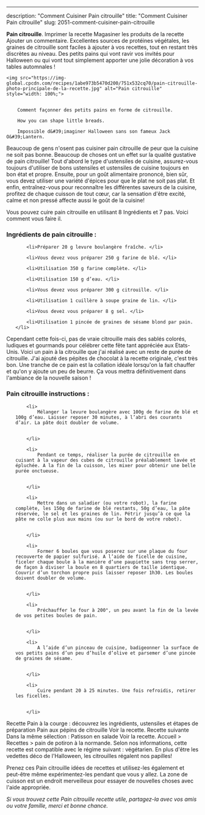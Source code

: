 ---
description: "Comment Cuisiner Pain citrouille"
title: "Comment Cuisiner Pain citrouille"
slug: 2051-comment-cuisiner-pain-citrouille

<p>
	<strong>Pain citrouille</strong>. 
	Imprimer la recette Magasiner les produits de la recette Ajouter un commentaire. Excellentes sources de protéines végétales, les graines de citrouille sont faciles à ajouter à vos recettes, tout en restant très discrètes au niveau. Des petits pains qui vont ravir vos invités pour Halloween ou qui vont tout simplement apporter une jolie décoration à vos tables automnales !
</p>
<p>
	
	<img src="https://img-global.cpcdn.com/recipes/1abe973b5470d200/751x532cq70/pain-citrouille-photo-principale-de-la-recette.jpg" alt="Pain citrouille" style="width: 100%;">
	
	
		Comment façonner des petits pains en forme de citrouille.
	
		How you can shape little breads.
	
		Impossible d&#39;imaginer Halloween sans son fameux Jack O&#39;Lantern.
	
</p>

Beaucoup de gens n'osent pas cuisiner pain citrouille de peur que la cuisine ne soit pas bonne. Beaucoup de choses ont un effet sur la qualité gustative de pain citrouille! Tout d'abord le type d'ustensiles de cuisine, assurez-vous toujours d'utiliser de bons ustensiles et ustensiles de cuisine toujours en bon état et propre. Ensuite, pour un goût alimentaire prononcé, bien sûr, vous devez utiliser une variété d'épices pour que le plat ne soit pas plat. Et enfin, entraînez-vous pour reconnaître les différentes saveurs de la cuisine, profitez de chaque cuisson de tout cœur, car la sensation d'être excité, calme et non pressé affecte aussi le goût de la cuisine!

<!--inarticleads1-->

Vous pouvez cuire pain citrouille en utilisant 8 Ingrédients et 7 pas. Voici comment vous faire il.

<h3>Ingrédients de pain citrouille :</h3>

<ol>
	
		<li>Préparer 20 g levure boulangère fraîche. </li>
	
		<li>Vous devez vous préparer 250 g farine de blé. </li>
	
		<li>Utilisation 350 g farine complète. </li>
	
		<li>Utilisation 150 g d’eau. </li>
	
		<li>Vous devez vous préparer 300 g citrouille. </li>
	
		<li>Utilisation 1 cuillère à soupe graine de lin. </li>
	
		<li>Vous devez vous préparer 8 g sel. </li>
	
		<li>Utilisation 1 pincée de graines de sésame blond par pain. </li>
	
</ol>

Cependant cette fois-ci, pas de vraie citrouille mais des sablés colorés, ludiques et gourmands pour célébrer cette fête tant appréciée aux Etats-Unis. Voici un pain à la citrouille que j&#39;ai réalisé avec un reste de purée de citrouille. J&#39;ai ajouté des pépites de chocolat à la recette originale, c&#39;est très bon. Une tranche de ce pain est la collation idéale lorsqu&#39;on la fait chauffer et qu&#39;on y ajoute un peu de beurre. Ça vous mettra définitivement dans l&#39;ambiance de la nouvelle saison ! 

<!--inarticleads2-->

<h3>Pain citrouille instructions :</h3>

<ol>
	
		<li>
			Mélanger la levure boulangère avec 100g de farine de blé et 100g d’eau. Laisser reposer 30 minutes, à l’abri des courants d’air. La pâte doit doubler de volume.
			
			
		</li>
	
		<li>
			Pendant ce temps, réaliser la purée de citrouille en cuisant à la vapeur des cubes de citrouille préalablement lavée et épluchée. A la fin de la cuisson, les mixer pour obtenir une belle purée onctueuse.
			
			
		</li>
	
		<li>
			Mettre dans un saladier (ou votre robot), la farine complète, les 150g de farine de blé restants, 50g d’eau, la pâte réservée, le sel et les graines de lin. Pétrir jusqu’à ce que la pâte ne colle plus aux mains (ou sur le bord de votre robot).
			
			
		</li>
	
		<li>
			Former 6 boules que vous poserez sur une plaque du four recouverte de papier sulfurisé. A l’aide de ficelle de cuisine, ficeler chaque boule à la manière d’une paupiette sans trop serrer, de façon à diviser la boule en 8 quartiers de taille identique. Couvrir d’un torchon propre puis laisser reposer 1h30. Les boules doivent doubler de volume.
			
			
		</li>
	
		<li>
			Préchauffer le four à 200°, un peu avant la fin de la levée de vos petites boules de pain.
			
			
		</li>
	
		<li>
			A l’aide d’un pinceau de cuisine, badigeonner la surface de vos petits pains d’un peu d’huile d’olive et parsemer d’une pincée de graines de sésame.
			
			
		</li>
	
		<li>
			Cuire pendant 20 à 25 minutes. Une fois refroidis, retirer les ficelles.
			
			
		</li>
	
</ol>

Recette Pain à la courge : découvrez les ingrédients, ustensiles et étapes de préparation Pain aux pépins de citrouille Voir la recette. Recette suivante Dans la même sélection : Patisson en salade Voir la recette. Accueil &gt; Recettes &gt; pain de potiron à la normande. Selon nos informations, cette recette est compatible avec le régime suivant : végétarien. En plus d&#39;être les vedettes déco de l&#39;Halloween, les citrouilles régalent nos papilles! 

<!--inarticleads1-->

<p>
Prenez ces Pain citrouille idées de recettes et utilisez-les également et peut-être même expérimentez-les pendant que vous y allez. La zone de cuisson est un endroit merveilleux pour essayer de nouvelles choses avec l'aide appropriée.
</p>

<p>
<i>Si vous trouvez cette Pain citrouille recette utile, partagez-la avec vos amis ou votre famille, merci et bonne chance.</i>
</p>
